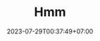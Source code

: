 ---
title: "Hmm"
date: 2023-07-29T00:37:49+07:00
draft: false
description: "hmmmmmmmmmmmmmmmmmmmmmmmmmmmmmmmm"
tags: ["Anawin"]
image: ""
---